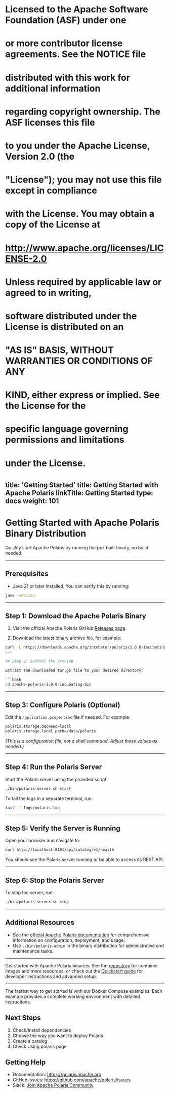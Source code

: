 #
# Licensed to the Apache Software Foundation (ASF) under one
# or more contributor license agreements.  See the NOTICE file
# distributed with this work for additional information
# regarding copyright ownership.  The ASF licenses this file
# to you under the Apache License, Version 2.0 (the
# "License"); you may not use this file except in compliance
# with the License.  You may obtain a copy of the License at
#
#   http://www.apache.org/licenses/LICENSE-2.0
#
# Unless required by applicable law or agreed to in writing,
# software distributed under the License is distributed on an
# "AS IS" BASIS, WITHOUT WARRANTIES OR CONDITIONS OF ANY
# KIND, either express or implied.  See the License for the
# specific language governing permissions and limitations
# under the License.
#

title: 'Getting Started'
title: Getting Started with Apache Polaris
linkTitle: Getting Started
type: docs
weight: 101
---

# Getting Started with Apache Polaris Binary Distribution

Quickly start Apache Polaris by running the pre-built binary, no build needed.

---

## Prerequisites

- Java 21 or later installed. You can verify this by running:

```bash
java -version
```

---

## Step 1: Download the Apache Polaris Binary

1. Visit the official Apache Polaris GitHub
   [Releases page](https://github.com/apache/polaris/releases).

2. Download the latest binary archive file, for example:

```bash
curl -L https://downloads.apache.org/incubator/polaris/1.0.0-incubating/polaris-bin-1.0.0-incubating.tgz | tar xz```
---

## Step 2: Extract the Archive

Extract the downloaded tar.gz file to your desired directory:

```bash
cd apache-polaris-1.0.0-incubating-bin
```

---

## Step 3: Configure Polaris (Optional)

Edit the `application.properties` file if needed. For example:

```bash
polaris.storage.backend=local
polaris.storage.local.path=/data/polaris
```
*(This is a configuration file, not a shell command. Adjust these values as needed.)*

---

## Step 4: Run the Polaris Server

Start the Polaris server using the provided script:

```bash
./bin/polaris-server.sh start
```

To tail the logs in a separate terminal, run:

```bash
tail -f logs/polaris.log
```

---

## Step 5: Verify the Server is Running

Open your browser and navigate to:

```bash
curl http://localhost:8181/api/catalog/v1/health
```

You should see the Polaris server running or be able to access its REST API.

---

## Step 6: Stop the Polaris Server

To stop the server, run:

```bash
./bin/polaris-server.sh stop
```

---

## Additional Resources

- See the [official Apache Polaris documentation](https://polaris.apache.org/docs/) for comprehensive information on configuration, deployment, and usage.
- Use `./bin/polaris-admin` in the binary distribution for administrative and maintenance tasks.
  
---

Get started with Apache Polaris binaries. See the [repository](https://github.com/apache/polaris) for container images and more resources, or check out the [Quickstart guide](https://polaris.apache.org/in-dev/unreleased/getting-started/quickstart/) for developer instructions and advanced setup.

---
The fastest way to get started is with our Docker Compose examples. Each example provides a complete working environment with detailed instructions.

## Next Steps

1. Check/Install dependencies
2. Choose the way you want to deploy Polaris
3. Create a catalog
4. Check Using polaris page

## Getting Help

- Documentation: https://polaris.apache.org
- GitHub Issues: https://github.com/apache/polaris/issues
- Slack: [Join Apache Polaris Community](https://join.slack.com/t/apache-polaris/shared_invite/zt-2y3l3r0fr-VtoW42ltir~nSzCYOrQgfw)
